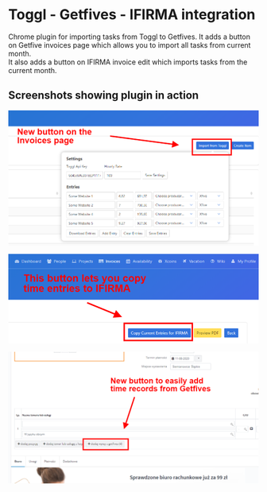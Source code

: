 # Toggl - Getfives - IFIRMA integration
Chrome plugin for importing tasks from Toggl to Getfives. 
It adds a button on Getfive invoices page which allows you to import all 
tasks from current month.  
It also adds a button on IFIRMA invoice edit which imports tasks from the current month.

## Screenshots showing plugin in action

![Getfives button](docs/invoices-button.png)

![Ifirma copy button](docs/ifirma-button.png)

![Ifirma button](docs/ifirma-button2.png)
